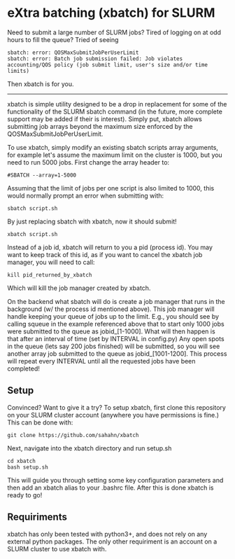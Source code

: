 # eXtra batching (xbatch) for SLURM

Need to submit a large number of SLURM jobs? Tired of logging on at odd hours to fill the queue? Tried of seeing

    sbatch: error: QOSMaxSubmitJobPerUserLimit
    sbatch: error: Batch job submission failed: Job violates accounting/QOS policy (job submit limit, user's size and/or time limits)


Then xbatch is for you.

--- 

xbatch is simple utility designed to be a drop in replacement for some of the functionality of the SLURM sbatch command (in the future, more complete support may be added if their is interest). Simply put, xbatch allows submitting job arrays beyond the maximum size enforced by the QOSMaxSubmitJobPerUserLimit.

To use xbatch, simply modify an existing sbatch scripts array arguments, for example let's assume the maximum limit on the cluster is 1000, but you need to run 5000 jobs. First change the array header to:

    #SBATCH --array=1-5000

Assuming that the limit of jobs per one script is also limited to 1000, this would normally prompt an error when submitting with:

    sbatch script.sh

By just replacing sbatch with xbatch, now it should submit!

    xbatch script.sh

Instead of a job id, xbatch will return to you a pid (process id). You may want to keep track of this id, as if you want to cancel the xbatch job manager, you will need to call:

    kill pid_returned_by_xbatch

Which will kill the job manager created by xbatch.

On the backend what sbatch will do is create a job manager that runs in the background (w/ the process id mentioned above). This job manager will handle keeping your queue of jobs up to the limit. E.g., you should see by calling squeue in the example referenced above that to start only 1000 jobs were submitted to the queue as jobid_[1-1000]. What will then happen is that after an interval of time (set by INTERVAL in config.py) Any open spots in the queue (lets say 200 jobs finished) will be submitted, so you will see another array job submitted to the queue as jobid_[1001-1200]. This process will repeat every INTERVAL until all the requested jobs have been completed!

## Setup

Convinced? Want to give it a try? To setup xbatch, first clone this repository on your
SLURM cluster account (anywhere you have permissions is fine.) This can be done with:

    git clone https://github.com/sahahn/xbatch

Next, navigate into the xbatch directory and run setup.sh

    cd xbatch
    bash setup.sh

This will guide you through setting some key configuration parameters and then add
an xbatch alias to your .bashrc file. After this is done xbatch is ready to go!

## Requiriments

xbatch has only been tested with python3+, and does not rely on any external python packages. The only other requiriment is an account on a SLURM cluster to use xbatch with.